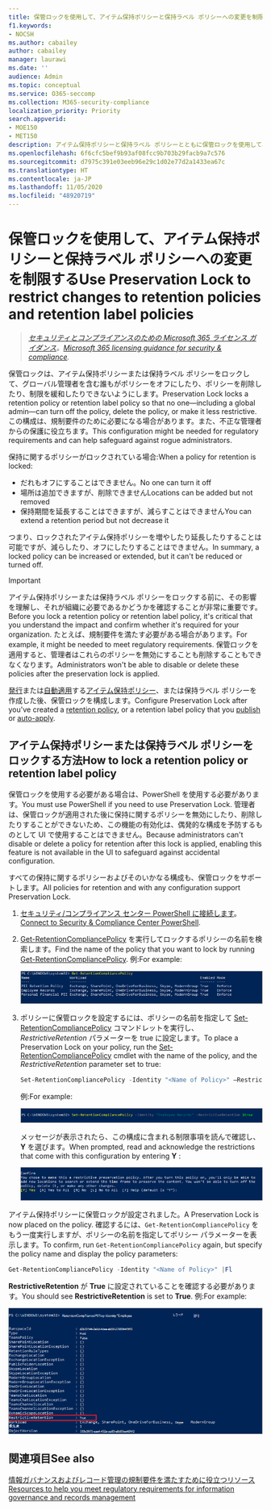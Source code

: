 ```yaml
---
title: 保管ロックを使用して、アイテム保持ポリシーと保持ラベル ポリシーへの変更を制限する
f1.keywords:
- NOCSH
ms.author: cabailey
author: cabailey
manager: laurawi
ms.date: ''
audience: Admin
ms.topic: conceptual
ms.service: O365-seccomp
ms.collection: M365-security-compliance
localization_priority: Priority
search.appverid:
- MOE150
- MET150
description: アイテム保持ポリシーと保持ラベル ポリシーとともに保管ロックを使用して、規制要件を満たし、不正な管理者から保護します。
ms.openlocfilehash: 6f6cfc5bef9b93af08fcc9b703b29facb9a7c576
ms.sourcegitcommit: d7975c391e03eeb96e29c1d02e77d2a1433ea67c
ms.translationtype: HT
ms.contentlocale: ja-JP
ms.lasthandoff: 11/05/2020
ms.locfileid: "48920719"
---
```

# <a name="use-preservation-lock-to-restrict-changes-to-retention-policies-and-retention-label-policies"></a><span data-ttu-id="de521-103">保管ロックを使用して、アイテム保持ポリシーと保持ラベル ポリシーへの変更を制限する</span><span class="sxs-lookup"><span data-stu-id="de521-103">Use Preservation Lock to restrict changes to retention policies and retention label policies</span></span>

><span data-ttu-id="de521-104">*[セキュリティとコンプライアンスのための Microsoft 365 ライセンス ガイダンス](https://aka.ms/ComplianceSD)。*</span><span class="sxs-lookup"><span data-stu-id="de521-104">*[Microsoft 365 licensing guidance for security & compliance](https://aka.ms/ComplianceSD).*</span></span>

<span data-ttu-id="de521-105">保管ロックは、アイテム保持ポリシーまたは保持ラベル ポリシーをロックして、グローバル管理者を含む誰もがポリシーをオフにしたり、ポリシーを削除したり、制限を緩和したりできないようにします。</span><span class="sxs-lookup"><span data-stu-id="de521-105">Preservation Lock locks a retention policy or retention label policy so that no one—including a global admin—can turn off the policy, delete the policy, or make it less restrictive.</span></span> <span data-ttu-id="de521-106">この構成は、規制要件のために必要になる場合があります。また、不正な管理者からの保護に役立ちます。</span><span class="sxs-lookup"><span data-stu-id="de521-106">This configuration might be needed for regulatory requirements and can help safeguard against rogue administrators.</span></span>

<span data-ttu-id="de521-107">保持に関するポリシーがロックされている場合:</span><span class="sxs-lookup"><span data-stu-id="de521-107">When a policy for retention is locked:</span></span>

- <span data-ttu-id="de521-108">だれもオフにすることはできません。</span><span class="sxs-lookup"><span data-stu-id="de521-108">No one can turn it off</span></span>
- <span data-ttu-id="de521-109">場所は追加できますが、削除できません</span><span class="sxs-lookup"><span data-stu-id="de521-109">Locations can be added but not removed</span></span>
- <span data-ttu-id="de521-110">保持期間を延長することはできますが、減らすことはできません</span><span class="sxs-lookup"><span data-stu-id="de521-110">You can extend a retention period but not decrease it</span></span>

<span data-ttu-id="de521-111">つまり、ロックされたアイテム保持ポリシーを増やしたり延長したりすることは可能ですが、減らしたり、オフにしたりすることはできません。</span><span class="sxs-lookup"><span data-stu-id="de521-111">In summary, a locked policy can be increased or extended, but it can't be reduced or turned off.</span></span>
  
> [!IMPORTANT]
> <span data-ttu-id="de521-112">アイテム保持ポリシーまたは保持ラベル ポリシーをロックする前に、その影響を理解し、それが組織に必要であるかどうかを確認することが非常に重要です。</span><span class="sxs-lookup"><span data-stu-id="de521-112">Before you lock a retention policy or retention label policy, it's critical that you understand the impact and confirm whether it's required for your organization.</span></span> <span data-ttu-id="de521-113">たとえば、規制要件を満たす必要がある場合があります。</span><span class="sxs-lookup"><span data-stu-id="de521-113">For example, it might be needed to meet regulatory requirements.</span></span> <span data-ttu-id="de521-114">保管ロックを適用すると、管理者はこれらのポリシーを無効にすることも削除することもできなくなります。</span><span class="sxs-lookup"><span data-stu-id="de521-114">Administrators won't be able to disable or delete these policies after the preservation lock is applied.</span></span>

<span data-ttu-id="de521-115">[発行](create-apply-retention-labels.md)または[自動適用](apply-retention-labels-automatically.md)する[アイテム保持ポリシー](create-retention-policies.md)、または保持ラベル ポリシーを作成した後、保管ロックを構成します。</span><span class="sxs-lookup"><span data-stu-id="de521-115">Configure Preservation Lock after you've created a [retention policy](create-retention-policies.md), or a retention label policy that you [publish](create-apply-retention-labels.md) or [auto-apply](apply-retention-labels-automatically.md).</span></span> 

## <a name="how-to-lock-a-retention-policy-or-retention-label-policy"></a><span data-ttu-id="de521-116">アイテム保持ポリシーまたは保持ラベル ポリシーをロックする方法</span><span class="sxs-lookup"><span data-stu-id="de521-116">How to lock a retention policy or retention label policy</span></span>

<span data-ttu-id="de521-117">保管ロックを使用する必要がある場合は、PowerShell を使用する必要があります。</span><span class="sxs-lookup"><span data-stu-id="de521-117">You must use PowerShell if you need to use Preservation Lock.</span></span> <span data-ttu-id="de521-118">管理者は、保管ロックが適用された後に保持に関するポリシーを無効にしたり、削除したりすることができないため、この機能の有効化は、偶発的な構成を予防するものとして UI で使用することはできません。</span><span class="sxs-lookup"><span data-stu-id="de521-118">Because administrators can't disable or delete a policy for retention after this lock is applied, enabling this feature is not available in the UI to safeguard against accidental configuration.</span></span>

<span data-ttu-id="de521-119">すべての保持に関するポリシーおよびそのいかなる構成も、保管ロックをサポートします。</span><span class="sxs-lookup"><span data-stu-id="de521-119">All policies for retention and with any configuration support Preservation Lock.</span></span>

1. <span data-ttu-id="de521-120">[セキュリティ/コンプライアンス センター PowerShell に接続します](https://docs.microsoft.com/powershell/exchange/connect-to-scc-powershell)。</span><span class="sxs-lookup"><span data-stu-id="de521-120">[Connect to Security & Compliance Center PowerShell](https://docs.microsoft.com/powershell/exchange/connect-to-scc-powershell).</span></span>

2. <span data-ttu-id="de521-121">[Get-RetentionCompliancePolicy](https://docs.microsoft.com/powershell/module/exchange/get-retentioncompliancepolicy) を実行してロックするポリシーの名前を検索します。</span><span class="sxs-lookup"><span data-stu-id="de521-121">Find the name of the policy that you want to lock by running [Get-RetentionCompliancePolicy](https://docs.microsoft.com/powershell/module/exchange/get-retentioncompliancepolicy).</span></span> <span data-ttu-id="de521-122">例:</span><span class="sxs-lookup"><span data-stu-id="de521-122">For example:</span></span>
    
   ![PowerShell のアイテム保持ポリシーの一覧](../media/retention-policy-preservation-lock-get-retentioncompliancepolicy.PNG)

3. <span data-ttu-id="de521-124">ポリシーに保管ロックを設定するには、ポリシーの名前を指定して [Set-RetentionCompliancePolicy](https://docs.microsoft.com/powershell/module/exchange/set-retentioncompliancepolicy) コマンドレットを実行し、 *RestrictiveRetention* パラメーターを true に設定します。</span><span class="sxs-lookup"><span data-stu-id="de521-124">To place a Preservation Lock on your policy, run the [Set-RetentionCompliancePolicy](https://docs.microsoft.com/powershell/module/exchange/set-retentioncompliancepolicy) cmdlet with the name of the policy, and the *RestrictiveRetention* parameter set to true:</span></span>
    
    ```powershell
    Set-RetentionCompliancePolicy -Identity "<Name of Policy>" –RestrictiveRetention $true
    ```
    
    <span data-ttu-id="de521-125">例:</span><span class="sxs-lookup"><span data-stu-id="de521-125">For example:</span></span>
    
    ![PowerShell の RestrictiveRetention パラメーター](../media/retention-policy-preservation-lock-restrictiveretention.PNG)
    
     <span data-ttu-id="de521-127">メッセージが表示されたら、この構成に含まれる制限事項を読んで確認し、 **Y** を選びます。</span><span class="sxs-lookup"><span data-stu-id="de521-127">When prompted, read and acknowledge the restrictions that come with this configuration by entering **Y** :</span></span>
    
   ![PowerShell でアイテム保持ポリシーをロックすることを確認するプロンプト](../media/retention-policy-preservation-lock-confirmation-prompt.PNG)

<span data-ttu-id="de521-129">アイテム保持ポリシーに保管ロックが設定されました。</span><span class="sxs-lookup"><span data-stu-id="de521-129">A Preservation Lock is now placed on the policy.</span></span> <span data-ttu-id="de521-130">確認するには、`Get-RetentionCompliancePolicy` をもう一度実行しますが、ポリシーの名前を指定してポリシー パラメーターを表示します。</span><span class="sxs-lookup"><span data-stu-id="de521-130">To confirm, run `Get-RetentionCompliancePolicy` again, but specify the policy name and display the policy parameters:</span></span>

```powershell
Get-RetentionCompliancePolicy -Identity "<Name of Policy>" |Fl
```

<span data-ttu-id="de521-131">**RestrictiveRetention** が **True** に設定されていることを確認する必要があります。</span><span class="sxs-lookup"><span data-stu-id="de521-131">You should see **RestrictiveRetention** is set to **True**.</span></span> <span data-ttu-id="de521-132">例:</span><span class="sxs-lookup"><span data-stu-id="de521-132">For example:</span></span>

![PowerShell に表示されるすべてのパラメーターを含むロックされたポリシー](../media/retention-policy-preservation-lock-locked-policy.PNG)

## <a name="see-also"></a><span data-ttu-id="de521-134">関連項目</span><span class="sxs-lookup"><span data-stu-id="de521-134">See also</span></span>

[<span data-ttu-id="de521-135">情報ガバナンスおよびレコード管理の規制要件を満たすために役立つリソース</span><span class="sxs-lookup"><span data-stu-id="de521-135">Resources to help you meet regulatory requirements for information governance and records management</span></span>](retention-regulatory-requirements.md)
